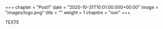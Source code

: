 +++
chapter = "Post1"
date = "2020-10-31T10:01:00.000+00:00"
image = "images/logo.png"
title = ""
weight = 1
chapitre = "non"
+++

TEXTE